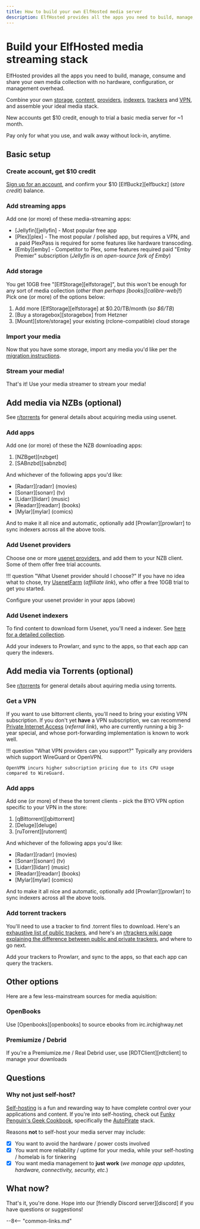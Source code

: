 ```yaml
---
title: How to build your own ElfHosted media server
description: ElfHosted provides all the apps you need to build, manage, consume and share your own media collection with no hardware, configuration, or management overhead
---
```


# Build your ElfHosted media streaming stack

ElfHosted provides all the apps you need to build, manage, consume and share your own media collection with no hardware, configuration, or management overhead.

Combine your own [storage](#add-storage), [content](#import-your-media), [providers](#add-usenet-providers), [indexers](#add-usenet-indexers), [trackers](#add-torrent-trackers) and [VPN](#get-a-vpn), and assemble your ideal media stack. 

New accounts get $10 credit, enough to trial a basic media server for ~1 month.

Pay only for what you use, and walk away without lock-in, anytime.

## Basic setup

### Create account, get $10 credit

[Sign up for an account](https://store.elfhosted.com/my-account/), and confirm your $10 [ElfBuckz][elfbuckz] (*store credit*) balance.

### Add streaming apps

Add one (or more) of these media-streaming apps:

* [Jellyfin][jellyfin] - Most popular free app
* [Plex][plex] - The most popular / polished app, but requires a VPN, and a paid PlexPass is required for some features like hardware transcoding.
* [Emby][emby] - Competitor to Plex, some features required paid "Emby Premier" subscription (*Jellyfin is an open-source fork of Emby*)

### Add storage

You get 10GB free "[ElfStorage][elfstorage]", but this won't be enough for any sort of media collection (*other than perhaps [books][calibre-web]!*) Pick one (or more) of the options below:

1. Add more [ElfStorage][elfstorage] at $0.20/TB/month (*so $6/TB*)
2. [Buy a storagebox][storagebox] from Hetzner
3. [Mount][store/storage] your existing (rclone-compatible) cloud storage

### Import your media

Now that you have some storage, import any media you'd like per the [migration instructions](/how-to/migrate/).

### Stream your media!

That's it! Use your media streamer to stream your media!

## Add media via NZBs (optional)

See [r/torrents](https://reddit.com/r/usenet) for general details about acquiring media using usenet.

### Add apps

Add one (or more) of these the NZB downloading apps:

1. [NZBget][nzbget] 
2. [SABnzbd][sabnzbd] 

And whichever of the following apps you'd like:

* [Radarr][radarr] (movies)
* [Sonarr][sonarr] (tv)
* [Lidarr][lidarr] (music)
* [Readarr][readarr] (books)
* [Mylar][mylar] (comics)

And to make it all nice and automatic, optionally add [Prowlarr][prowlarr] to sync indexers across all the above tools.

### Add Usenet providers

Choose one or more [usenet providers](https://www.reddit.com/r/usenet/wiki/providers/), and add them to your NZB client. Some of them offer free trial accounts.

!!! question "What Usenet provider should I choose?"
    If you have no idea what to chose, try [UsenetFarm](https://usenet.farm?a=elfhosted.com) (*affiliate link*), who offer a free 10GB trial to get you started.

Configure your usenet provider in your apps (above)

### Add Usenet indexers

To find content to download form Usenet, you'll need a indexer. See [here for a detailed collection](https://www.reddit.com/r/usenet/wiki/indexers/).

Add your indexers to Prowlarr, and sync to the apps, so that each app can query the indexers.

## Add media via Torrents (optional)

See [r/torrents](https://reddit.com/r/torrents) for general details about aquiring media using torrents.

### Get a VPN

If you want to use bittorrent clients, you'll need to bring your existing VPN subscription. If you don't yet **have** a VPN subscription, we can recommend [Private Internet Access](https://www.privateinternetaccess.com/pages/buy-a-vpn/1218buyavpn?invite=U2FsdGVkX18CE8WQvq-yt5OJ9UFpALCzci2Oz_px1uA%2CGuAfcPbAeh-UmP4KJ2uroADgSdY) (*referral link*), who are currently running a big 3-year special, and whose port-forwarding implementation is known to work well. 

!!! question "What VPN providers can you support?"
    Typically any providers which support WireGuard or OpenVPN.
    
    OpenVPN incurs higher subscription pricing due to its CPU usage compared to WireGuard.

### Add apps

Add one (or more) of these the torrent clients - pick the BYO VPN option specific to your VPN in the store:

1. [qBittorrent][qbittorrent] 
2. [Deluge][deluge] 
3. [ruTorrent][rutorrent] 

And whichever of the following apps you'd like:

* [Radarr][radarr] (movies)
* [Sonarr][sonarr] (tv)
* [Lidarr][lidarr] (music)
* [Readarr][readarr] (books)
* [Mylar][mylar] (comics)

And to make it all nice and automatic, optionally add [Prowlarr][prowlarr] to sync indexers across all the above tools.

### Add torrent trackers

You'll need to use a tracker to find .torrent files to download. Here's an [exhaustive list of public trackers](https://github.com/ngosang/trackerslist), and here's an [r/trackers wiki page explaining the difference between public and private trackers](https://www.reddit.com/r/trackers/comments/tw4ji0/tracker_faq_and_recommended_sites/), and where to go next.

Add your trackers to Prowlarr, and sync to the apps, so that each app can query the trackers.

## Other options

Here are a few less-mainstream sources for media aquisition:

### OpenBooks

Use [Openbooks][openbooks] to source ebooks from irc.irchighway.net

### Premiumize / Debrid

If you're a Premiumize.me / Real Debrid user, use [RDTClient][rdtclient] to manage your downloads

## Questions

### Why not just self-host?

[Self-hosting](https://reddit.com/r/selfhosted) is a fun and rewarding way to have complete control over your applications and content. If you're into self-hosting, check out [Funky Penguin's Geek Cookbook](https://geek-cookbook.funkypenguin.co.nz), specifically the [AutoPirate](https://geek-cookbook.funkypenguin.co.nz/recipes/autopirate/) stack.

Reasons **not** to self-host your media server may include:

* [x] You want to avoid the hardware / power costs involved
* [x] You want more reliability / uptime for your media, while your self-hosting / homelab is for tinkering
* [x] You want media management to **just work** (*we manage app updates, hardware, connectivity, security, etc.*)

## What now?

That's it, you're done. Hope into our [friendly Discord server][discord] if you have questions or suggestions!

--8<-- "common-links.md"